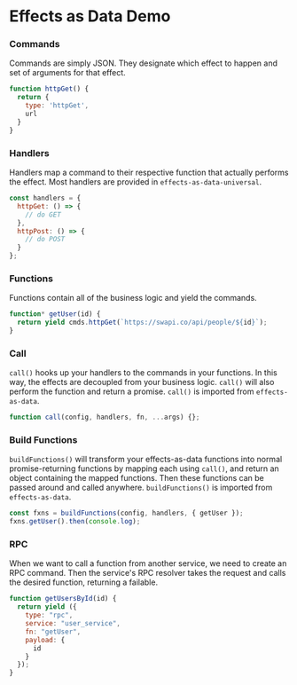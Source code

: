 # Effects as Data Demo

### Commands
Commands are simply JSON.  They designate which effect to happen
and set of arguments for that effect.
```js
function httpGet() {
  return {
    type: 'httpGet',
    url
  }
}
```

### Handlers
Handlers map a command to their respective function that actually
performs the effect. Most handlers are provided in `effects-as-data-universal`.
```js
const handlers = {
  httpGet: () => {
    // do GET
  },
  httpPost: () => {
    // do POST
  }
};
```

### Functions
Functions contain all of the business logic and yield the commands.
```js
function* getUser(id) {
  return yield cmds.httpGet(`https://swapi.co/api/people/${id}`);
}
```

### Call
`call()` hooks up your handlers to the commands in your functions. In this way,
the effects are decoupled from your business logic. `call()` will
also perform the function and return a promise.
`call()` is imported from `effects-as-data`.
```js
function call(config, handlers, fn, ...args) {};
```

### Build Functions
`buildFunctions()` will transform your effects-as-data functions into normal
promise-returning functions by mapping each using `call()`, and return
an object containing the mapped functions. Then these functions can be passed
around and called anywhere. `buildFunctions()` is imported from `effects-as-data`.
```js
const fxns = buildFunctions(config, handlers, { getUser });
fxns.getUser().then(console.log);
```

### RPC
When we want to call a function from another service, we need to create an
RPC command.  Then the service's RPC resolver takes the request and calls
the desired function, returning a failable.
```js
function getUsersById(id) {
  return yield ({
    type: "rpc",
    service: "user_service",
    fn: "getUser",
    payload: {
      id
    }
  });
}
```
